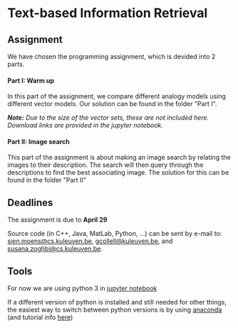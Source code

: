 # Text-based Information Retrieval
## Assignment
We have chosen the programming assignment, which is devided into 2 parts.

#### Part I: Warm up
In this part of the assignment, we compare different analogy models using different vector models. Our solution can be found in the folder "Part I".

*__Note:__ Due to the size of the vector sets, these are not included here. Download links are provided in the jupyter notebook.*

#### Part II: Image search
This part of the assignment is about making an image search by relating the images to their description. The search will then query through the descriptions to find the best associating image.
The solution for this can be found in the folder "Part II"

## Deadlines
The assignment is due to **April 29** 

Source code (in C++, Java, MatLab, Python, ...) can be sent by e-mail to: sien.moens@cs.kuleuven.be, gcollell@kuleuven.be, and susana.zoghbi@cs.kuleuven.be.

## Tools
For now we are using python 3 in [jupyter notebook](http://ipython.org/notebook.html)

If a different version of python is installed and still needed for other things, the easiest way to switch between python versions is by using [anaconda](http://anaconda.org/) (and tutorial info [here](http://conda.pydata.org/docs/get-started.html))
